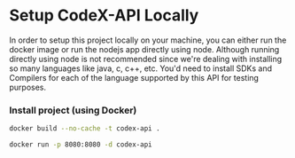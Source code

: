 # Setup CodeX-API Locally

In order to setup this project locally on your machine, you can either run the docker image or run the nodejs app directly using node. Although running directly using node is not recommended since we're dealing with installing so many languages like java, c, c++, etc. You'd need to install SDKs and Compilers for each of the language supported by this API for testing purposes.

### Install project (using Docker)

```bash
docker build --no-cache -t codex-api .

docker run -p 8080:8080 -d codex-api
```
